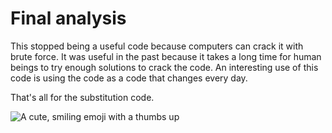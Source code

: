 # Final analysis
This stopped being a useful code because computers can crack it with brute force. It was useful in the past because it takes a long time for human beings to try enough solutions to crack the code. An interesting use of this code is using the code as a code that changes every day.

That's all for the substitution code.
 
![A cute, smiling emoji with a thumbs up](https://is1-ssl.mzstatic.com/image/thumb/Purple123/v4/08/c2/06/08c2066e-2702-d3ab-5751-98d80f6802ff/pr_source.png/512x512bb.jpg)
